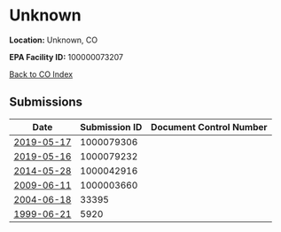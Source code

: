 # Unknown

**Location:** Unknown, CO

**EPA Facility ID:** 100000073207

[Back to CO Index](../../index.md)

## Submissions

| Date | Submission ID | Document Control Number |
|------|--------------|-------------------------|
| [2019-05-17](submissions/1000079306.md) | 1000079306 |  |
| [2019-05-16](submissions/1000079232.md) | 1000079232 |  |
| [2014-05-28](submissions/1000042916.md) | 1000042916 |  |
| [2009-06-11](submissions/1000003660.md) | 1000003660 |  |
| [2004-06-18](submissions/33395.md) | 33395 |  |
| [1999-06-21](submissions/5920.md) | 5920 |  |
